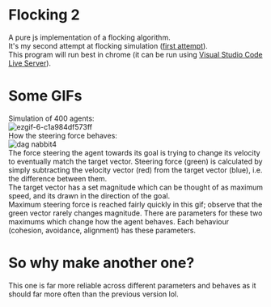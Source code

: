 # Flocking 2
A pure js implementation of a flocking algorithm.\
It's my second attempt at flocking simulation ([first attempt](https://github.com/ElliotSemiColon/flocking)).\
This program will run best in chrome (it can be run using [Visual Studio Code Live Server](https://marketplace.visualstudio.com/items?itemName=ritwickdey.LiveServer)).

# Some GIFs
Simulation of 400 agents:\
![ezgif-6-c1a984df573ff](https://user-images.githubusercontent.com/45922387/122753032-9198e100-d289-11eb-92fd-52951869d2bd.gif)\
How the steering force behaves:\
![dag nabbit4](https://user-images.githubusercontent.com/45922387/122754275-5ac3ca80-d28b-11eb-8e65-b6ab1b3e9da3.gif)\
The force steering the agent towards its goal is trying to change its velocity to eventually match the target vector.
Steering force (green) is calculated by simply subtracting the velocity vector (red) from the target vector (blue), i.e. the difference between them.\
The target vector has a set magnitude which can be thought of as maximum speed, and its drawn in the direction of the goal.\
Maximum steering force is reached fairly quickly in this gif; observe that the green vector rarely changes magnitude. There are parameters for these two maximums which change how the agent behaves. Each behaviour (cohesion, avoidance, alignment) has these parameters.

# So why make another one?
This one is far more reliable across different parameters and behaves as it should far more often than the previous version lol.
